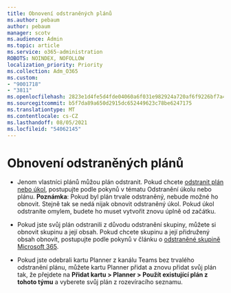 ```yaml
---
title: Obnovení odstraněných plánů
ms.author: pebaum
author: pebaum
manager: scotv
ms.audience: Admin
ms.topic: article
ms.service: o365-administration
ROBOTS: NOINDEX, NOFOLLOW
localization_priority: Priority
ms.collection: Adm_O365
ms.custom:
- "9001718"
- "3811"
ms.openlocfilehash: 2823e1d4fe5d4fde04060a6f031e982924a720af6f9226bf7a4c483b72ece5f0
ms.sourcegitcommit: b5f7da89a650d2915dc652449623c78be6247175
ms.translationtype: MT
ms.contentlocale: cs-CZ
ms.lasthandoff: 08/05/2021
ms.locfileid: "54062145"
---
```

# <a name="recover-deleted-plans"></a>Obnovení odstraněných plánů

- Jenom vlastníci plánů můžou plán odstranit. Pokud chcete [odstranit plán nebo úkol](https://support.microsoft.com/office/39e10e78-13f0-446d-94cd-9e562648497a.), postupujte podle pokynů v tématu Odstranění úkolu nebo plánu.  **Poznámka**: Pokud byl plán trvale odstraněný, nebude možné ho obnovit. Stejně tak se nedá nijak obnovit odstraněný úkol. Pokud úkol odstraníte omylem, budete ho muset vytvořit znovu úplně od začátku.

- Pokud jste svůj plán odstranili z důvodu odstranění skupiny, můžete si obnovit skupinu a její obsah. Pokud chcete skupinu a její přidružený obsah obnovit, postupujte podle pokynů v článku o [odstraněné skupině Microsoft 365](https://docs.microsoft.com/microsoft-365/admin/create-groups/restore-deleted-group?view=o365-worldwide).

- Pokud jste odebrali kartu Planner z kanálu Teams bez trvalého odstranění plánu, můžete kartu Planner přidat a znovu přidat svůj plán tak, že přejdete na **Přidat kartu > Planner > Použít existující plán z tohoto týmu** a vyberete svůj plán z rozevíracího seznamu.
